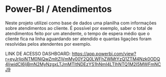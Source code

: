 # Power-BI / Atendimentos

Neste projeto utilizei como base de dados uma planilha com informações sobre atendimentos ao cliente. É possível por exemplo, saber o total de atendimentos feito por um atendente, o tempo de espera médio que o cliente fica na linha aguardando ser atendido e quantas ligações foram resolvidas pelos atendentes por exemplo.

LINK DE ACESSO DASHBOARD: https://app.powerbi.com/view?r=eyJrIjoiNTM0NjQwZmItZjVmMy00Y2Q0LWFhZWMtYzQ1ZTM4Nzk0ODQ4IiwidCI6IjBmN2MyNzgxLTJmMTItNDEzYS1hNmI4LTlhNTQ1M2I5MWFmNCJ9
